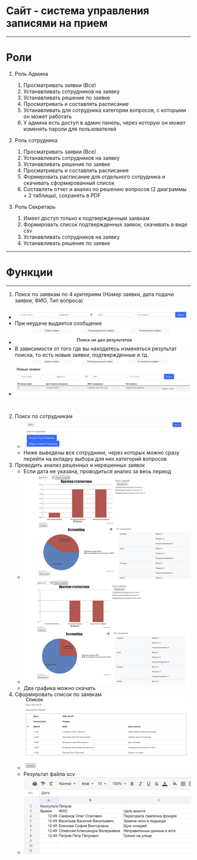 # Сайт - система управления записями на прием
___
# Роли
1. Роль Админа
   1. Просматривать заявки (Все)
   2. Устанавливать сотрудников на заявку 
   3. Устанавливать решение по заявке
   4. Просматривать и составлять расписание 
   5. Устанавливать для сотрудника категории вопросов, с которыми он может работать 
   6. У админа есть доступ в админ панель, через которую он может изменять пароли для пользователей

2. Роль сотрудника
   1. Просматривать заявки (Все)
   2. Устанавливать сотрудников на заявку 
   3. Устанавливать решение по заявке
   4. Просматривать и составлять расписание 
   5. Формировать расписание для отдельного сотрудника и скачивать сформированный список
   6. Составлять отчет и анализ по решению вопросов (2 диаграммы + 2 таблицы), сохранять в PDF

3. Роль Секретарь
   1. Имеет доступ только к подтвержденным заявкам
   2. Формировать список подтвержденных заявок, скачивать в виде csv
   3. Устанавливать сотрудников на заявку 
   4. Устанавливать решение по заявке
___
# Функции
___
1. Поиск по заявкам по 4 критериям (Номер заявки, дата подачи заявки, ФИО, Тип вопроса)
  + ![img.png](img.png)
  + При неудаче выдается сообщение
  + ![img_1.png](img_1.png)
  + В зависимости от того где вы находитесь изменяться результат поиска, то есть новые заявки, подтвержденные и тд.
  + ![img_4.png](img_4.png)
```
  
```
2. Поиск по сотрудникам 
   + ![img_2.png](img_2.png)
   + Ниже выведены все сотрудники, через которых можно сразу перейти на вкладку выбора для них категорий вопросов
3. Проводить анализ решенных и нерешенных заявок 
   + Если дата не указана, проводиться анализ за весь период
   + ![img_3.png](img_3.png)
   + ![img_5.png](img_5.png)
   + Два графика можно скачать
4. Сформировать список по заявкам 
   + ![img_6.png](img_6.png)
   + Результат файла scv 
   + ![img_7.png](img_7.png)